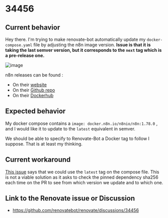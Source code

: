 # 34456

## Current behavior

Hey there. I'm trying to make renovate-bot automatically update my `docker-compose.yaml` file by adjusting the n8n image version. **Issue is that it is taking the last semver version, but it corresponds to the `next` tag which is a pre-release one.**

![image](https://github.com/user-attachments/assets/f1e263bd-f912-43a2-bc72-2f30ca48f6bc)

n8n releases can be found : 
- On their [website](https://docs.n8n.io/release-notes/)
- On their [Github repo](https://github.com/n8n-io/n8n/releases)
- On their [Dockerhub](https://hub.docker.com/r/n8nio/n8n/tags)

## Expected behavior

My docker compose contains a `image: docker.n8n.io/n8nio/n8n:1.78.0` , and I would like it to update to the `latest` equivalent in semver.

We should be able to specify to Renovate-Bot a Docker tag to follow I suppose. That is at least my thinking. 

## Current workaround

[This issue](https://github.com/renovatebot/renovate/discussions/14015) says that we could use the `latest` tag on the compose file. This is not a viable solution as it asks to check the pinned dependency sha256 each time on the PR to see from which version we update and to which one.

## Link to the Renovate issue or Discussion

- https://github.com/renovatebot/renovate/discussions/34456

